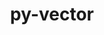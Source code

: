 ---
title: "py-vector"
layout: cache
categories: [package, develop]
meta: {"compilers": ["none"], "num_specs": 13, "num_specs_by_stack": {"hep": 13, "root": 13}, "oss": ["ubuntu22.04"], "platforms": ["linux"], "stacks": ["hep", "root"], "targets": ["x86_64_v3"], "versions": ["1.5.1"]}
spec_details: [{"compiler": "none", "hash": "2wsxjhaftxs7iavc7xzrjtghdwrsitvb", "os": "ubuntu22.04", "platform": "linux", "size": "-", "stacks": ["hep", "root"], "target": "x86_64_v3", "variants": ["~awkward", "build_system=python_pip"], "versions": ["1.5.1"]}, {"compiler": "none", "hash": "2ztajlvar5lcxfqhyqoe2flon2mvpsn6", "os": "ubuntu22.04", "platform": "linux", "size": "-", "stacks": ["hep", "root"], "target": "x86_64_v3", "variants": ["~awkward", "build_system=python_pip"], "versions": ["1.5.1"]}, {"compiler": "none", "hash": "3kpwidqy3ta6k6bqo2q3rid45zht33nh", "os": "ubuntu22.04", "platform": "linux", "size": "-", "stacks": ["hep", "root"], "target": "x86_64_v3", "variants": ["~awkward", "build_system=python_pip"], "versions": ["1.5.1"]}, {"compiler": "none", "hash": "a2nrcltq3652z6yjwqvicj3sx7x5bplk", "os": "ubuntu22.04", "platform": "linux", "size": "-", "stacks": ["hep", "root"], "target": "x86_64_v3", "variants": ["~awkward", "build_system=python_pip"], "versions": ["1.5.1"]}, {"compiler": "none", "hash": "b7d3gjof4fapo4ktx3ig5jxna6d5zzaq", "os": "ubuntu22.04", "platform": "linux", "size": "-", "stacks": ["hep", "root"], "target": "x86_64_v3", "variants": ["~awkward", "build_system=python_pip"], "versions": ["1.5.1"]}, {"compiler": "none", "hash": "cwih54pxnm3p3eckpejxlcwelxwswqbq", "os": "ubuntu22.04", "platform": "linux", "size": "-", "stacks": ["hep", "root"], "target": "x86_64_v3", "variants": ["~awkward", "build_system=python_pip"], "versions": ["1.5.1"]}, {"compiler": "none", "hash": "hsj6rqmrn5dfqe3uu3hpa6djw4qm6l4o", "os": "ubuntu22.04", "platform": "linux", "size": "-", "stacks": ["hep", "root"], "target": "x86_64_v3", "variants": ["~awkward", "build_system=python_pip"], "versions": ["1.5.1"]}, {"compiler": "none", "hash": "mi5p366y3uj2vhuwxftgv5m3slw5uc3o", "os": "ubuntu22.04", "platform": "linux", "size": "-", "stacks": ["hep", "root"], "target": "x86_64_v3", "variants": ["~awkward", "build_system=python_pip"], "versions": ["1.5.1"]}, {"compiler": "none", "hash": "oceqzd3zarifzaavn75cyfhrj33uzw5q", "os": "ubuntu22.04", "platform": "linux", "size": "-", "stacks": ["hep", "root"], "target": "x86_64_v3", "variants": ["~awkward", "build_system=python_pip"], "versions": ["1.5.1"]}, {"compiler": "none", "hash": "pxxykuh3zwfdo2xoljrrws2x33a433l7", "os": "ubuntu22.04", "platform": "linux", "size": "-", "stacks": ["hep", "root"], "target": "x86_64_v3", "variants": ["~awkward", "build_system=python_pip"], "versions": ["1.5.1"]}, {"compiler": "none", "hash": "q3n32254bj3elozmx6uzt32zwxl2bhw4", "os": "ubuntu22.04", "platform": "linux", "size": "-", "stacks": ["hep", "root"], "target": "x86_64_v3", "variants": ["~awkward", "build_system=python_pip"], "versions": ["1.5.1"]}, {"compiler": "none", "hash": "u6nupjdifwcw5mgkyzvmoxbilvaimy7x", "os": "ubuntu22.04", "platform": "linux", "size": "-", "stacks": ["hep", "root"], "target": "x86_64_v3", "variants": ["~awkward", "build_system=python_pip"], "versions": ["1.5.1"]}, {"compiler": "none", "hash": "zd2h3xm3ztxsl6gd546cs3ld2sr2fpbu", "os": "ubuntu22.04", "platform": "linux", "size": "-", "stacks": ["hep", "root"], "target": "x86_64_v3", "variants": ["~awkward", "build_system=python_pip"], "versions": ["1.5.1"]}]
---